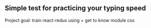 ## Simple test for practicing your typing speed
Project goal: train react-redux using + get to know module css
